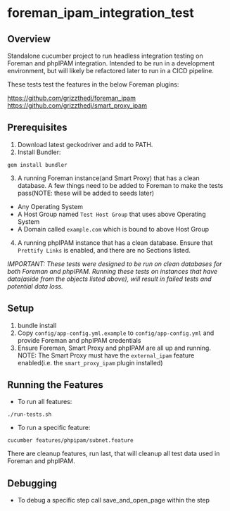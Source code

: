 # foreman_ipam_integration_test

## Overview

Standalone cucumber project to run headless integration testing on Foreman and phpIPAM integration. Intended to be run in a development environment, but will likely be refactored later to run in a CICD pipeline.

These tests test the features in the below Foreman plugins:

https://github.com/grizzthedj/foreman_ipam  
https://github.com/grizzthedj/smart_proxy_ipam

## Prerequisites

1. Download latest geckodriver and add to PATH.
2. Install Bundler: 
```
gem install bundler
```
3. A running Foreman instance(and Smart Proxy) that has a clean database. A few things need to be added to Foreman to make the tests pass(NOTE: these will be added to seeds later) 
  - Any Operating System
  - A Host Group named `Test Host Group` that uses above Operating System
  - A Domain called `example.com` which is bound to above Host Group

4. A running phpIPAM instance that has a clean database. Ensure that `Prettify Links` is enabled, and there are no Sections listed.

_*IMPORTANT: These tests were designed to be run on clean databases for both Foreman and phpIPAM. Running these tests on instances that have data(aside from the objects listed above), will result in failed tests and potential data loss.*_

## Setup

1. bundle install
2. Copy `config/app-config.yml.example` to `config/app-config.yml` and provide Foreman and phpIPAM credentials
3. Ensure Foreman, Smart Proxy and phpIPAM are all up and running. NOTE: The Smart Proxy must have the `external_ipam` feature enabled(i.e. the `smart_proxy_ipam` plugin installed)

## Running the Features

* To run all features: 
```
./run-tests.sh 
```
* To run a specific feature: 
```
cucumber features/phpipam/subnet.feature
```
There are cleanup features, run last, that will cleanup all test data used in Foreman and phpIPAM.

## Debugging

* To debug a specific step call save_and_open_page within the step

